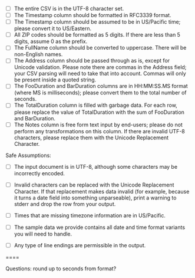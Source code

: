 
- [ ] The entire CSV is in the UTF-8 character set.
- [ ] The Timestamp column should be formatted in RFC3339 format.
- [ ] The Timestamp column should be assumed to be in US/Pacific time; please convert it to US/Eastern.
- [ ] All ZIP codes should be formatted as 5 digits. If there are less than 5 digits, assume 0 as the prefix.
- [ ] The FullName column should be converted to uppercase. There will be non-English names.
- [ ] The Address column should be passed through as is, except for Unicode validation. Please note there are commas in the Address field; your CSV parsing will need to take that into account. Commas will only be present inside a quoted string.
- [ ] The FooDuration and BarDuration columns are in HH:MM:SS.MS format (where MS is milliseconds); please convert them to the total number of seconds.
- [ ] The TotalDuration column is filled with garbage data. For each row, please replace the value of TotalDuration with the sum of FooDuration and BarDuration.
- [ ] The Notes column is free form text input by end-users; please do not perform any transformations on this column. If there are invalid UTF-8 characters, please replace them with the Unicode Replacement Character.

Safe Assumptions:

- [ ] The input document is in UTF-8, although some characters may be incorrectly encoded.
- [ ] Invalid characters can be replaced with the Unicode Replacement Character. If that replacement makes data invalid (for example, because it turns a date field into something unparseable), print a warning to stderr and drop the row from your output.
- [ ] Times that are missing timezone information are in US/Pacific.
- [ ] The sample data we provide contains all date and time format variants you will need to handle.
- [ ] Any type of line endings are permissible in the output.


====

Questions: round up to seconds from format?